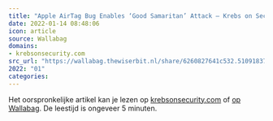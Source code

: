 ```yaml
---
title: "Apple AirTag Bug Enables ‘Good Samaritan’ Attack – Krebs on Security"
date: 2022-01-14 08:48:06
icon: article
source: Wallabag
domains:
- krebsonsecurity.com
src_url: "https://wallabag.thewiserbit.nl/share/6260827641c532.51091837"
2022: "01"
categories:
---
```

Het oorspronkelijke artikel kan je lezen op [krebsonsecurity.com](https://krebsonsecurity.com/2021/09/apple-airtag-bug-enables-good-samaritan-attack/) of [op Wallabag](https://wallabag.thewiserbit.nl/share/6260827641c532.51091837). De leestijd is ongeveer 5 minuten.